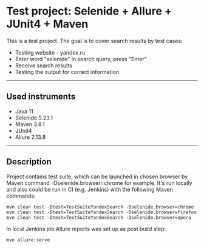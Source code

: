 # Test project: Selenide + Allure + JUnit4 + Maven
This is a test project. The goal is to cover search results by test cases:
+ Testing website - yandex.ru
+ Enter word "selenide" in search query, press "Enter"
+ Receive search results
+ Testing the output for correct information
__________________________________________________________________________________________________________________________________________________________________________________
## Used instruments 
+ Java 11
+ Selenide 5.23.1
+ Maven 3.8.1
+ JUnit4
+ Allure 2.13.8
__________________________________________________________________________________________________________________________________________________________________________________
## Description
Project contains test suite, which can be launched in chosen browser by Maven command -Dselenide.browser=chrome for example. It's run locally and also could be run in CI (e.g. Jenkins) with the following Maven commands:
```
mvn clean test -Dtest=TestSuiteYandexSearch -Dselenide.browser=chrome
mvn clean test -Dtest=TestSuiteYandexSearch -Dselenide.browser=firefox
mvn clean test -Dtest=TestSuiteYandexSearch -Dselenide.browser=opera

```
In local Jenkins job Allure reports was set up as post build step:
```
mvn allure:serve
```
